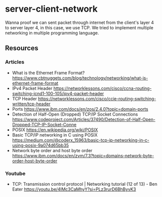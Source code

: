 # server-client-network

Wanna proof we can sent packet through internet from the client's layer 4 to server layer 4, in this case, we use TCP. We tried to implement multiple networking in multiple programming language.

## Resources

### Articles

- What is the Ethernet Frame Format? <https://www.cbtnuggets.com/blog/technology/networking/what-is-ethernet-frame-format>
- IPv4 Packet Header <https://networklessons.com/cisco/ccna-routing-switching-icnd1-100-105/ipv4-packet-header>
- TCP Header <https://networklessons.com/cisco/ccie-routing-switching-written/tcp-header>
- Ports <https://www.ibm.com/docs/en/zos/2.4.0?topic=domain-ports>
- Detection of Half-Open (Dropped) TCP/IP Socket Connections <https://www.codeproject.com/Articles/37490/Detection-of-Half-Open-Dropped-TCP-IP-Socket-Conne>
- POSIX <https://en.wikipedia.org/wiki/POSIX>
- Basic TCP/IP networking in C using POSIX <https://medium.com/@coderx_15963/basic-tcp-ip-networking-in-c-using-posix-9a074d65bb35>
- Network byte order and host byte order <https://www.ibm.com/docs/en/zvm/7.3?topic=domains-network-byte-order-host-byte-order>

### Youtube

- TCP: Transmission control protocol | Networking tutorial (12 of 13) - Ben Eater <https://youtu.be/4IMc3CaMhyY?si=PLz3rurD6BhByvK3>
